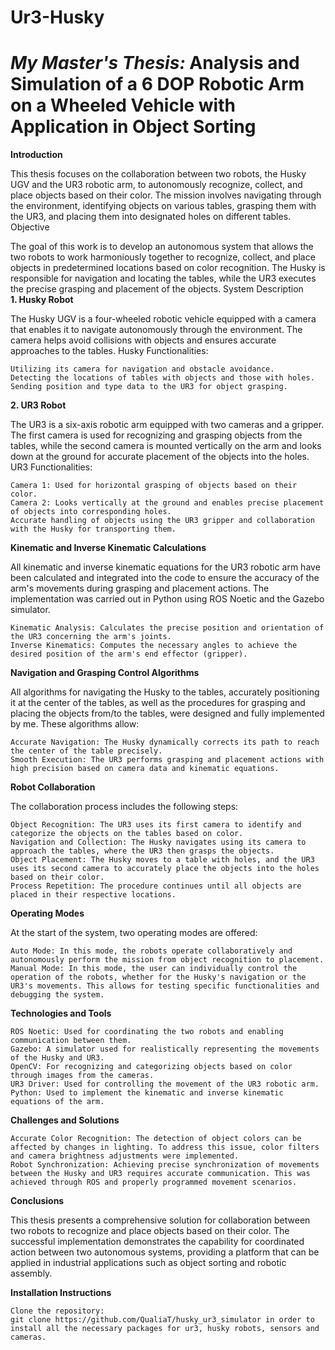 # Ur3-Husky
<h1><b><I>My Master's Thesis:</I> Analysis and Simulation of a 6 DOP Robotic Arm on a Wheeled Vehicle with Application in Object Sorting</b></h1>
<b>Introduction</b>

This thesis focuses on the collaboration between two robots, the Husky UGV and the UR3 robotic arm, to autonomously recognize, collect, and place objects based on their color. The mission involves navigating through the environment, identifying objects on various tables, grasping them with the UR3, and placing them into designated holes on different tables.
Objective

The goal of this work is to develop an autonomous system that allows the two robots to work harmoniously together to recognize, collect, and place objects in predetermined locations based on color recognition. The Husky is responsible for navigation and locating the tables, while the UR3 executes the precise grasping and placement of the objects.
System Description
<b><br>1. Husky Robot</b>

The Husky UGV is a four-wheeled robotic vehicle equipped with a camera that enables it to navigate autonomously through the environment. The camera helps avoid collisions with objects and ensures accurate approaches to the tables.
Husky Functionalities:

    Utilizing its camera for navigation and obstacle avoidance.
    Detecting the locations of tables with objects and those with holes.
    Sending position and type data to the UR3 for object grasping.

<b>2. UR3 Robot</b>

The UR3 is a six-axis robotic arm equipped with two cameras and a gripper. The first camera is used for recognizing and grasping objects from the tables, while the second camera is mounted vertically on the arm and looks down at the ground for accurate placement of the objects into the holes.
UR3 Functionalities:

    Camera 1: Used for horizontal grasping of objects based on their color.
    Camera 2: Looks vertically at the ground and enables precise placement of objects into corresponding holes.
    Accurate handling of objects using the UR3 gripper and collaboration with the Husky for transporting them.

<b>Kinematic and Inverse Kinematic Calculations</b>

All kinematic and inverse kinematic equations for the UR3 robotic arm have been calculated and integrated into the code to ensure the accuracy of the arm's movements during grasping and placement actions. The implementation was carried out in Python using ROS Noetic and the Gazebo simulator.

    Kinematic Analysis: Calculates the precise position and orientation of the UR3 concerning the arm's joints.
    Inverse Kinematics: Computes the necessary angles to achieve the desired position of the arm's end effector (gripper).

<b>Navigation and Grasping Control Algorithms</b>

All algorithms for navigating the Husky to the tables, accurately positioning it at the center of the tables, as well as the procedures for grasping and placing the objects from/to the tables, were designed and fully implemented by me. These algorithms allow:

    Accurate Navigation: The Husky dynamically corrects its path to reach the center of the table precisely.
    Smooth Execution: The UR3 performs grasping and placement actions with high precision based on camera data and kinematic equations.

<b>Robot Collaboration</b>

The collaboration process includes the following steps:

    Object Recognition: The UR3 uses its first camera to identify and categorize the objects on the tables based on color.
    Navigation and Collection: The Husky navigates using its camera to approach the tables, where the UR3 then grasps the objects.
    Object Placement: The Husky moves to a table with holes, and the UR3 uses its second camera to accurately place the objects into the holes based on their color.
    Process Repetition: The procedure continues until all objects are placed in their respective locations.

<b>Operating Modes</b>

At the start of the system, two operating modes are offered:

    Auto Mode: In this mode, the robots operate collaboratively and autonomously perform the mission from object recognition to placement.
    Manual Mode: In this mode, the user can individually control the operation of the robots, whether for the Husky's navigation or the UR3's movements. This allows for testing specific functionalities and debugging the system.

<b>Technologies and Tools</b>

    ROS Noetic: Used for coordinating the two robots and enabling communication between them.
    Gazebo: A simulator used for realistically representing the movements of the Husky and UR3.
    OpenCV: For recognizing and categorizing objects based on color through images from the cameras.
    UR3 Driver: Used for controlling the movement of the UR3 robotic arm.
    Python: Used to implement the kinematic and inverse kinematic equations of the arm.

<b>Challenges and Solutions</b>

    Accurate Color Recognition: The detection of object colors can be affected by changes in lighting. To address this issue, color filters and camera brightness adjustments were implemented.
    Robot Synchronization: Achieving precise synchronization of movements between the Husky and UR3 requires accurate communication. This was achieved through ROS and properly programmed movement scenarios.

<b>Conclusions</b>

This thesis presents a comprehensive solution for collaboration between two robots to recognize and place objects based on their color. The successful implementation demonstrates the capability for coordinated action between two autonomous systems, providing a platform that can be applied in industrial applications such as object sorting and robotic assembly.

<b>Installation Instructions</b>

    Clone the repository:
    git clone https://github.com/QualiaT/husky_ur3_simulator in order to install all the necessary packages for ur3, husky robots, sensors and cameras.
